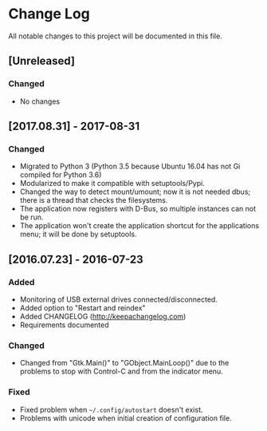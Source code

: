 # Change Log

All notable changes to this project will be documented in this file.


## [Unreleased]

### Changed

- No changes


## [2017.08.31] - 2017-08-31

### Changed

- Migrated to Python 3 (Python 3.5 because Ubuntu 16.04 has not Gi compiled for Python 3.6)
- Modularized to make it compatible with setuptools/Pypi.
- Changed the way to detect mount/umount; now it is not needed dbus; there is a thread that checks the filesystems.
- The application now registers with D-Bus, so multiple instances can not be run.
- The application won't create the application shortcut for the applications menu; it will be done by setuptools.


## [2016.07.23] - 2016-07-23

### Added

- Monitoring of USB external drives connected/disconnected.
- Added option to "Restart and reindex"
- Added CHANGELOG (http://keepachangelog.com)
- Requirements documented

### Changed

- Changed from "Gtk.Main()" to "GObject.MainLoop()" due to the problems to stop with Control-C and from the indicator menu.

### Fixed

- Fixed problem when `~/.config/autostart` doesn't exist.
- Problems with unicode when initial creation of configuration file.
